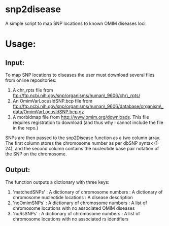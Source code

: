 snp2disease
===========

A simple script to map SNP locations to known OMIM diseases loci.

Usage:
======
Input:
------

To map SNP locations to diseases the user must download several files from online repositories:

1. A chr\_rpts file from ftp://ftp.ncbi.nih.gov/snp/organisms/human\_9606/chr\_rpts/
2. An OmimVarLocusIdSNP.bcp file from ftp://ftp.ncbi.nih.gov/snp/organisms/human\_9606/database/organism\_data/OmimVarLocusIdSNP.bcp.gz
3. A morbidmap file from http://www.omim.org/downloads. This file requires registration to download (and thus why I cannot include the file in the repo.)

SNPs are then passed to the snp2Disease function as a two column array. The first column stores the chromosome number as per dbSNP syntax (1-24), and the second column contains the nucleotide base pair notation of the SNP on the chromosome.


Output:
-------
The function outputs a dictionary with three keys:
1. 'matchedSNPs' : A dictionary of chromosome numbers : A dictionary of chromosome nucleotide locations : A disease description
2. 'noOmimSNPs' : A dictionary of chromosome numbers : A list of chromosome locations with no associated OMIM diseases
3. 'noRsSNPs' : A dictionary of chromosome numbers : A list of chromosome locations with no associated rs identifiers


